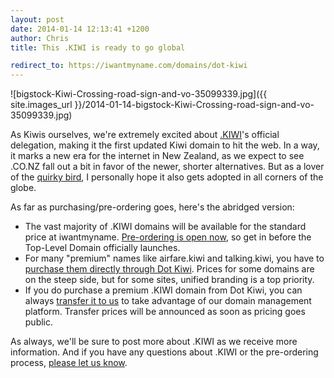 ```yaml
---
layout: post
date: 2014-01-14 12:13:41 +1200
author: Chris
title: This .KIWI is ready to go global

redirect_to: https://iwantmyname.com/domains/dot-kiwi
---
```


![bigstock-Kiwi-Crossing-road-sign-and-vo-35099339.jpg]({{ site.images_url }}/2014-01-14-bigstock-Kiwi-Crossing-road-sign-and-vo-35099339.jpg)

<!-- excerpt -->

As Kiwis ourselves, we're extremely excited about [.KIWI](https://iwantmyname.com/domains/dot-kiwi)'s official delegation, making it the first updated Kiwi domain to hit the web. In a way, it marks a new era for the internet in New Zealand, as we expect to see .CO.NZ fall out a bit in favor of the newer, shorter alternatives. But as a lover of the [quirky bird](http://en.wikipedia.org/wiki/Kiwi), I personally hope it also gets adopted in all corners of the globe. 

As far as purchasing/pre-ordering goes, here's the abridged version:

<!-- /excerpt -->

+ The vast majority of .KIWI domains will be available for the standard price at iwantmyname. [Pre-ordering is open now](https://iwantmyname.com/domains/dot-kiwi), so get in before the Top-Level Domain officially launches.
+ For many "premium" names like airfare.kiwi and talking.kiwi, you have to [purchase them directly through Dot Kiwi](https://dot-kiwi.com/premiumnames). Prices for some domains are on the steep side, but for some sites, unified branding is a top priority.
+ If you do purchase a premium .KIWI domain from Dot Kiwi, you can always [transfer it to us](https://iwantmyname.com/domains/domain-transfer) to take advantage of our domain management platform. Transfer prices will be announced as soon as pricing goes public.

As always, we'll be sure to post more about .KIWI as we receive more information. And if you have any questions about .KIWI or the pre-ordering process, [please let us know](https://iwantmyname.com/support).
